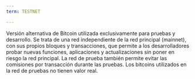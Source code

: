 ```yaml
---
term: TESTNET

---
```

Versión alternativa de Bitcoin utilizada exclusivamente para pruebas y desarrollo. Se trata de una red independiente de la red principal (mainnet), con sus propios bloques y transacciones, que permite a los desarrolladores probar nuevas funciones, aplicaciones y actualizaciones sin poner en riesgo la red principal. La red de prueba también permite evitar las comisiones por transacción durante las pruebas. Los bitcoins utilizados en la red de pruebas no tienen valor real.